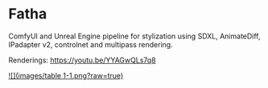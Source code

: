 # Fatha
 ComfyUI and Unreal Engine pipeline for stylization using SDXL, AnimateDiff, IPadapter v2, controlnet and multipass rendering.

 Renderings: https://youtu.be/YYAGwQLs7q8

[![](images/table 1-1.png?raw=true)](https://github.com/alivemachine/Fatha/blob/main/D_IPAdapter_02033_.png?raw=true)
